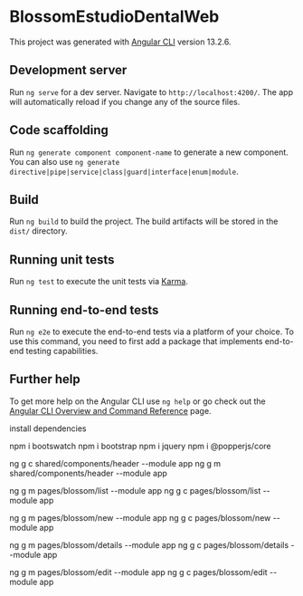 # BlossomEstudioDentalWeb

This project was generated with [Angular CLI](https://github.com/angular/angular-cli) version 13.2.6.

## Development server

Run `ng serve` for a dev server. Navigate to `http://localhost:4200/`. The app will automatically reload if you change any of the source files.

## Code scaffolding

Run `ng generate component component-name` to generate a new component. You can also use `ng generate directive|pipe|service|class|guard|interface|enum|module`.

## Build

Run `ng build` to build the project. The build artifacts will be stored in the `dist/` directory.

## Running unit tests

Run `ng test` to execute the unit tests via [Karma](https://karma-runner.github.io).

## Running end-to-end tests

Run `ng e2e` to execute the end-to-end tests via a platform of your choice. To use this command, you need to first add a package that implements end-to-end testing capabilities.

## Further help

To get more help on the Angular CLI use `ng help` or go check out the [Angular CLI Overview and Command Reference](https://angular.io/cli) page.


install dependencies

npm i bootswatch
npm i bootstrap
npm i jquery
npm i @popperjs/core

ng g c shared/components/header --module app
ng g m shared/components/header --module app

ng g m pages/blossom/list --module app
ng g c pages/blossom/list --module app

ng g m pages/blossom/new --module app
ng g c pages/blossom/new --module app

ng g m pages/blossom/details --module app
ng g c pages/blossom/details --module app

ng g m pages/blossom/edit --module app
ng g c pages/blossom/edit --module app
